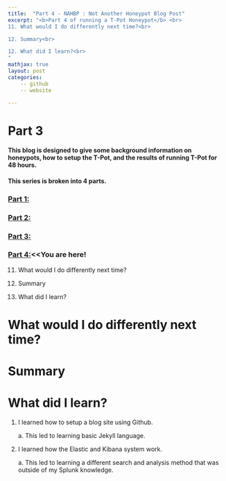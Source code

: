 ```yaml
---
title:  "Part 4 - NAHBP : Not Another Honeypot Blog Post"
excerpt: "<b>Part 4 of running a T-Pot Honeypot</b> <br>
11. What would I do differently next time?<br>

12. Summary<br>

12. What did I learn?<br>
"
mathjax: true
layout: post
categories:
    -- github
    -- website

---
```


# Part 3

#### This blog is designed to give some background information on honeypots, how to setup the T-Pot, and the results of running T-Pot for 48 hours.

#### This series is broken into 4 parts.

### [Part 1:](https://matthewomccorkle.github.io/honeypot-1/)

### [Part 2:](https://matthewomccorkle.github.io/honeypot-2/)

### [Part 3:](https://matthewomccorkle.github.io/honeypot-3/)

### [Part 4:](https://matthewomccorkle.github.io/honeypot-4/)<<You are here!

11. What would I do differently next time?

12. Summary

13. What did I learn?

# What would I do differently next time?

# Summary

# What did I learn?

1. I learned how to setup a blog site using Github. 
   
   a. This led to learning basic Jekyll language.

2. I learned how the Elastic and Kibana system work. 
   
   a. This led to learning a different search and analysis method that was outside of my Splunk knowledge.
   
   
